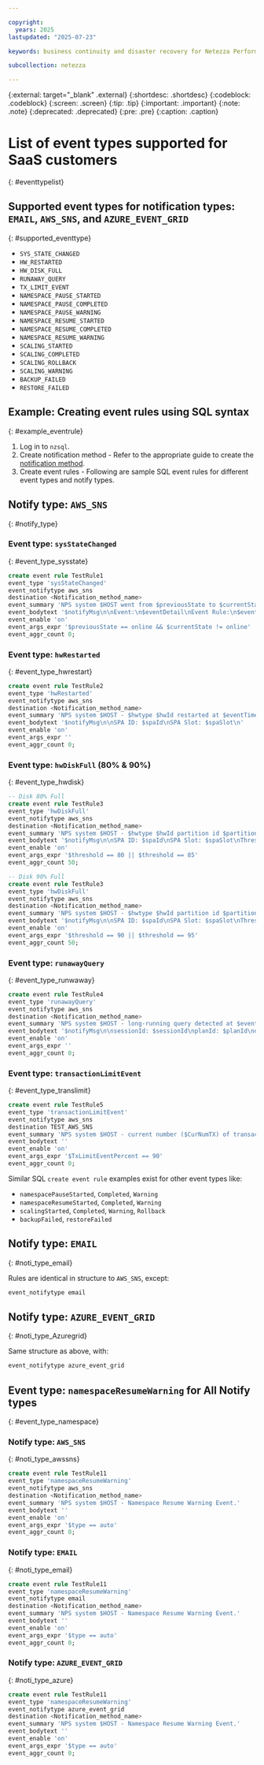 ```yaml
---

copyright:
  years: 2025
lastupdated: "2025-07-23"

keywords: business continuity and disaster recovery for Netezza Performance Server as a Service, business continuity, disaster recovery,

subcollection: netezza

---
```

{:external: target="_blank" .external}
{:shortdesc: .shortdesc}
{:codeblock: .codeblock}
{:screen: .screen}
{:tip: .tip}
{:important: .important}
{:note: .note}
{:deprecated: .deprecated}
{:pre: .pre}
{:caption: .caption}

# List of event types supported for SaaS customers
{: #eventtypelist}

## Supported event types for notification types: `EMAIL`, `AWS_SNS`, and `AZURE_EVENT_GRID`
{: #supported_eventtype}

- `SYS_STATE_CHANGED`
- `HW_RESTARTED`
- `HW_DISK_FULL`
- `RUNAWAY_QUERY`
- `TX_LIMIT_EVENT`
- `NAMESPACE_PAUSE_STARTED`
- `NAMESPACE_PAUSE_COMPLETED`
- `NAMESPACE_PAUSE_WARNING`
- `NAMESPACE_RESUME_STARTED`
- `NAMESPACE_RESUME_COMPLETED`
- `NAMESPACE_RESUME_WARNING`
- `SCALING_STARTED`
- `SCALING_COMPLETED`
- `SCALING_ROLLBACK`
- `SCALING_WARNING`
- `BACKUP_FAILED`
- `RESTORE_FAILED`

## Example: Creating event rules using SQL syntax
{: #example_eventrule}

1. Log in to `nzsql`.
1. Create notification method - Refer to the appropriate guide to create the [notification method](/docs/netezza?topic=netezza-noti_evnt_rule).
1. Create event rules - Following are sample SQL event rules for different event types and notify types.

## Notify type: `AWS_SNS`
{: #notify_type}

### Event type: `sysStateChanged`
{: #event_type_sysstate}

```sql
create event rule TestRule1
event_type 'sysStateChanged'
event_notifytype aws_sns
destination <Notification_method_name>
event_summary 'NPS system $HOST went from $previousState to $currentState at $eventTimestamp.'
event_bodytext '$notifyMsg\n\nEvent:\n$eventDetail\nEvent Rule:\n$eventRuleDetail'
event_enable 'on'
event_args_expr '$previousState == online && $currentState != online'
event_aggr_count 0;
```

### Event type: `hwRestarted`
{: #event_type_hwrestart}

```sql
create event rule TestRule2
event_type 'hwRestarted'
event_notifytype aws_sns
destination <Notification_method_name>
event_summary 'NPS system $HOST - $hwtype $hwId restarted at $eventTimestamp.'
event_bodytext '$notifyMsg\n\nSPA ID: $spaId\nSPA Slot: $spaSlot\n'
event_enable 'on'
event_args_expr ''
event_aggr_count 0;
```

### Event type: `hwDiskFull` (80% & 90%)
{: #event_type_hwdisk}

```sql
-- Disk 80% Full
create event rule TestRule3
event_type 'hwDiskFull'
event_notifytype aws_sns
destination <Notification_method_name>
event_summary 'NPS system $HOST - $hwtype $hwId partition id $partition is $value % full at $eventTimestamp.'
event_bodytext '$notifyMsg\n\nSPA ID: $spaId\nSPA Slot: $spaSlot\nThreshold: $threshold\nValue: $value\n'
event_enable 'on'
event_args_expr '$threshold == 80 || $threshold == 85'
event_aggr_count 50;

-- Disk 90% Full
create event rule TestRule3
event_type 'hwDiskFull'
event_notifytype aws_sns
destination <Notification_method_name>
event_summary 'NPS system $HOST - $hwtype $hwId partition id $partition is $value % full at $eventTimestamp.'
event_bodytext '$notifyMsg\n\nSPA ID: $spaId\nSPA Slot: $spaSlot\nThreshold: $threshold\nValue: $value\n'
event_enable 'on'
event_args_expr '$threshold == 90 || $threshold == 95'
event_aggr_count 50;
```

### Event type: `runawayQuery`
{: #event_type_runwaway}

```sql
create event rule TestRule4
event_type 'runawayQuery'
event_notifytype aws_sns
destination <Notification_method_name>
event_summary 'NPS system $HOST - long-running query detected at $eventTimestamp.'
event_bodytext '$notifyMsg\n\nsessionId: $sessionId\nplanId: $planId\nduration: $duration seconds'
event_enable 'on'
event_args_expr ''
event_aggr_count 0;
```

### Event type: `transactionLimitEvent`
{: #event_type_translimit}

```sql
create event rule TestRule5
event_type 'transactionLimitEvent'
event_notifytype aws_sns
destination TEST_AWS_SNS
event_summary 'NPS system $HOST - current number ($CurNumTX) of transactions exceeded $TxLimitEventPercent of total limit at $eventTimestamp.'
event_bodytext ''
event_enable 'on'
event_args_expr '$TxLimitEventPercent == 90'
event_aggr_count 0;
```

Similar SQL `create event rule` examples exist for other event types like:
- `namespacePauseStarted`, `Completed`, `Warning`
- `namespaceResumeStarted`, `Completed`, `Warning`
- `scalingStarted`, `Completed`, `Warning`, `Rollback`
- `backupFailed`, `restoreFailed`

## Notify type: `EMAIL`
{: #noti_type_email}

Rules are identical in structure to `AWS_SNS`, except:

```sql
event_notifytype email
```

## Notify type: `AZURE_EVENT_GRID`
{: #noti_type_Azuregrid}

Same structure as above, with:
```sql
event_notifytype azure_event_grid
```

## Event type: `namespaceResumeWarning` for All Notify types
{: #event_type_namespace}

### Notify type: `AWS_SNS`
{: #noti_type_awssns}

```sql
create event rule TestRule11
event_type 'namespaceResumeWarning'
event_notifytype aws_sns
destination <Notification_method_name>
event_summary 'NPS system $HOST - Namespace Resume Warning Event.'
event_bodytext ''
event_enable 'on'
event_args_expr '$type == auto'
event_aggr_count 0;
```

### Notify type: `EMAIL`
{: #noti_type_email}

```sql
create event rule TestRule11
event_type 'namespaceResumeWarning'
event_notifytype email
destination <Notification_method_name>
event_summary 'NPS system $HOST - Namespace Resume Warning Event.'
event_bodytext ''
event_enable 'on'
event_args_expr '$type == auto'
event_aggr_count 0;
```

### Notify type: `AZURE_EVENT_GRID`
{: #noti_type_azure}

```sql
create event rule TestRule11
event_type 'namespaceResumeWarning'
event_notifytype azure_event_grid
destination <Notification_method_name>
event_summary 'NPS system $HOST - Namespace Resume Warning Event.'
event_bodytext ''
event_enable 'on'
event_args_expr '$type == auto'
event_aggr_count 0;
```
